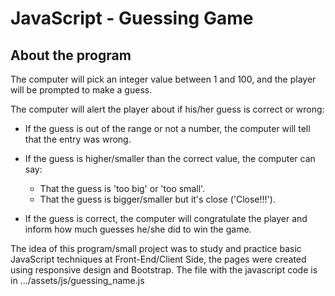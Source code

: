 # JavaScript - Guessing Game

## About the program

The computer will pick an integer value between 1 and 100, and the player will be prompted to make a guess.

The computer will alert the player about if his/her guess is correct or wrong:

-	If the guess is out of the range or not a number, the computer will tell that the entry was wrong.

- If the guess is higher/smaller than the correct value, the computer can say:

  - That the guess is 'too big' or 'too small'. 
  - That the guess is bigger/smaller but it's close ('Close!!!'). 
  
- If the guess is correct, the computer will congratulate the player and inform how much guesses he/she did to win the game.

The idea of this program/small project was to study and practice basic JavaScript techniques at Front-End/Client Side, the pages were created using responsive design and Bootstrap. The file with the javascript code is in .../assets/js/guessing_name.js
